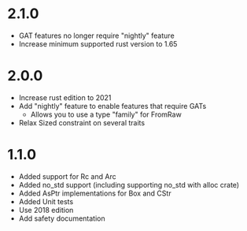 # 2.1.0

- GAT features no longer require "nightly" feature
- Increase minimum supported rust version to 1.65

# 2.0.0

- Increase rust edition to 2021
- Add "nightly" feature to enable features that require GATs
    - Allows you to use a type "family" for FromRaw
- Relax Sized constraint on several traits

# 1.1.0

- Added support for Rc and Arc
- Added no_std support (including supporting no_std with alloc crate)
- Added AsPtr implementations for Box and CStr
- Added Unit tests
- Use 2018 edition
- Add safety documentation
